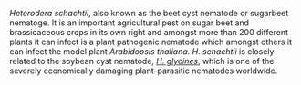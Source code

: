 _Heterodera schachtii_, also known as the beet cyst nematode or sugarbeet nematoge. It is an important agricultural pest on sugar beet and brassicaceous crops in its own right and amongst more than 200 different plants it can infect is a plant pathogenic nematode which amongst others it can infect the model plant _Arabidopsis thaliana_. _H. schachtii_ is closely related to the soybean cyst nematode, [_H. glycines_](https://parasite.wormbase.org/Heterodera_glycines_prjna381081/Info/SpeciesLanding), which is one of the severely economically damaging plant-parasitic nematodes worldwide.
